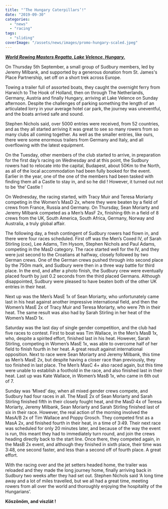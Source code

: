 ```yaml
---
title: "‘The Hungary Caterpillars’!"
date: "2019-09-30"
categories: 
  - "news"
  - "racing"
tags: 
  - "sliding"
coverImage: "/assets/news/images/promo-hungary-scaled.jpeg"
---
```


**_[World Rowing Masters Regatta, Lake Velence, Hungary.](http://www.worldrowing.com/events/2019-world-rowing-masters-regatta/event-information)_**

On Thursday 5th September, a small group of Sudbury members, led by Jeremy Milbank, and supported by a generous donation from St. James's Place Partnership, set off on a short trek across Europe.

Towing a trailer full of assorted boats, they caught the overnight ferry from Harwich to The Hook of Holland, then on through The Netherlands, Germany, Austria and finally Hungary, arriving at Lake Velence on Sunday afternoon. Despite the challenges of parking something the length of an articulated lorry in your average hotel car park, the journey was uneventful, and the boats arrived safe and sound.

Stephen Nichols said, over 5000 entries were received, from 52 countries, and as they all started arriving it was great to see so many rowers from so many clubs all coming together. As well as the smaller entries, like ours, there were some enormous trailers from Germany and Italy, and all overflowing with the latest equipment.

On the Tuesday, other members of the club started to arrive, in preparation for the first day’s racing on Wednesday and at this point, the Sudbury rowers had to relocate into the capital, Budapest, about 50Km to the North, as all of the local accommodation had been fully booked for the event. Earlier in the year, one of the one of the members had been tasked with finding them all a Castle to stay in, and so he did ! However, it turned out not to be ‘the’ Castle !

On Wednesday, the racing started, with Tracy Muir and Teresa Moriarty competing in the Women’s MasD 2x, where they were beaten by a field of crews from France, Russia and Germany. On Thursday, Sean Moriarty and Jeremy Milbank competed as a Men’s MasF 2x, finishing 6th in a field of 8 crews from the UK, South America, South Africa, Germany, Norway and Australia, a truly global affair.

The following day, a fresh contingent of Sudbury rowers had flown in, and there were four races scheduled. First off was the Men’s Coxed IV, of Sarah Stirling (cox), Lee Adams, Tim Hysom, Stephen Nichols and Paul Adams, competing in the MasD category. The race started well for the IV, and they were just second to the Croatians at halfway, closely followed by two German crews. One of the German crews pushed through into second place by the 750m mark, and Sudbury were then in a three way battle for third place. In the end, and after a photo finish, the Sudbury crew were eventually placed fourth by just 0.2 seconds from the third placed Germans. Although disappointed, Sudbury were pleased to have beaten both of the other UK entries in their heat.

Next up was the Men’s MasE 1x of Sean Moriarty, who unfortunately came last in his heat against another impressive international field, and then the Women’s MasE 2x of Tracy Muir and Teresa Moriarty, who were 7th in their heat. The same result was also had by Sarah Stirling in her heat of the Women’s MasD 1x.

Saturday was the last day of single gender competition, and the club had five races to contest. First to boat was Tim Wallace, in the Men’s MasB 1x, who, despite a spirited effort, finished last in his heat. However, Sarah Stirling, competing in Women’s MasE 1x, was able to overcome half of her field to finish fourth in her heat. A great result against international opposition. Next to race were Sean Moriarty and Jeremy Milbank, this time as Men’s MasE 2x, but despite having a closer race than previously, they too finished in last place. The Men’s MasC 4+ also raced again, but this time were unable to establish a foothold in the race, and also finished last in their heat. Last up was Kate Wallace, in Women’s MasB 1x, who came in 6th out of 7.

Sunday was ‘Mixed’ day, when all mixed gender crews compete, and Sudbury had four races in all. The MasE 2x of Sean Moriarty and Sarah Stirling finished fifth in their closely fought heat, and the MasD 4x of Teresa Moriarty, Jeremy Milbank, Sean Moriarty and Sarah Stirling finished last of six in their race. However, the real action of the morning involved the MasA/B 2x of Tim Wallace and Poppy Grosch. They competed first as a MasA 2x, and finished fourth in their heat, in a time of 3:49. Their next race was scheduled for only 20 minutes later, and because of the way the event is run, this meant they had to immediately turn round, and join the crews heading directly back to the start line. Once there, they competed again, in the MasB 2x event, and although they finished in sixth place, their time was 3:48, one second faster, and less than a second off of fourth place. A great effort.

With the racing over and the jet setters headed home, the trailer was reloaded and they made the long journey home, finally arriving back in Sudbury two weeks after they had set out. Stephen Nichols said ‘A long time away and a lot of miles travelled, but we all had a great time, meeting rowers from all over the world and thoroughly enjoying the hospitality of the Hungarians’.

**Köszönöm, and viszlát !**

